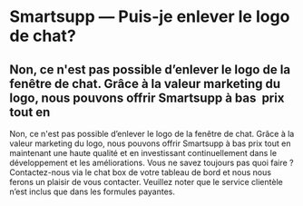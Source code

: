 # Smartsupp — Puis-je enlever le logo de chat?
## Non, ce n'est pas possible d’enlever le logo de la fenêtre de chat. Grâce à la valeur marketing du logo, nous pouvons offrir Smartsupp à bas  prix tout en 
Non, ce n'est pas possible d’enlever le logo de la fenêtre de chat. Grâce à la valeur marketing du logo, nous pouvons offrir Smartsupp à bas prix tout en maintenant une haute qualité et en investissant continuellement dans le développement et les améliorations.
Vous ne savez toujours pas quoi faire ? Contactez-nous via le chat box de votre tableau de bord et nous nous ferons un plaisir de vous contacter. Veuillez noter que le service clientèle n’est inclus que dans les formules payantes.

